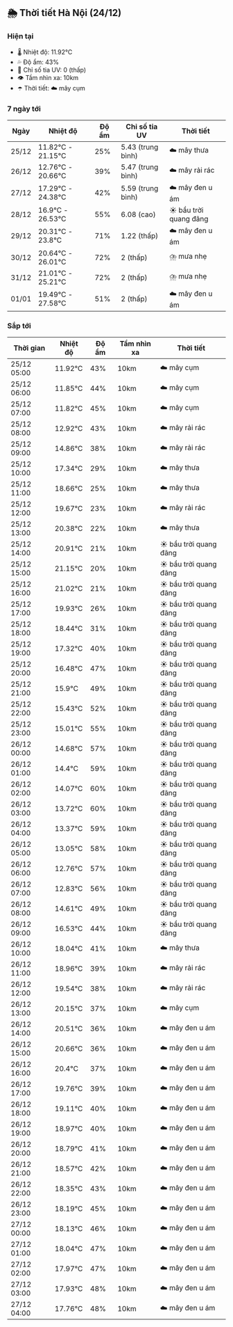 ## 🌦️ Thời tiết Hà Nội (24/12)

### Hiện tại

- 🌡️ Nhiệt độ: 11.92℃
- 💦 Độ ẩm: 43%
- 🌟 Chỉ số tia UV: 0 (thấp)
- 👁️ Tầm nhìn xa: 10km
- ☂️ Thời tiết: ☁️ mây cụm

### 7 ngày tới

| Ngày | Nhiệt độ | Độ ẩm | Chỉ số tia UV | Thời tiết |
| --- | --- | --- | --- | --- |
| 25/12 | 11.82℃ - 21.15℃ | 25% | 5.43 (trung bình) | ☁️ mây thưa |
| 26/12 | 12.76℃ - 20.66℃ | 39% | 5.47 (trung bình) | ☁️ mây rải rác |
| 27/12 | 17.29℃ - 24.38℃ | 42% | 5.59 (trung bình) | ☁️ mây đen u ám |
| 28/12 | 16.9℃ - 26.53℃ | 55% | 6.08 (cao) | ☀️ bầu trời quang đãng |
| 29/12 | 20.31℃ - 23.8℃ | 71% | 1.22 (thấp) | ☁️ mây đen u ám |
| 30/12 | 20.64℃ - 26.01℃ | 72% | 2 (thấp) | ⛈️ mưa nhẹ |
| 31/12 | 21.01℃ - 25.21℃ | 72% | 2 (thấp) | ⛈️ mưa nhẹ |
| 01/01 | 19.49℃ - 27.58℃ | 51% | 2 (thấp) | ☁️ mây đen u ám |

### Sắp tới

| Thời gian | Nhiệt độ | Độ ẩm | Tầm nhìn xa | Thời tiết |
| --- | --- | --- | --- | --- |
| 25/12 05:00 | 11.92℃ | 43% | 10km | ☁️ mây cụm |
| 25/12 06:00 | 11.85℃ | 44% | 10km | ☁️ mây cụm |
| 25/12 07:00 | 11.82℃ | 45% | 10km | ☁️ mây cụm |
| 25/12 08:00 | 12.92℃ | 43% | 10km | ☁️ mây rải rác |
| 25/12 09:00 | 14.86℃ | 38% | 10km | ☁️ mây rải rác |
| 25/12 10:00 | 17.34℃ | 29% | 10km | ☁️ mây thưa |
| 25/12 11:00 | 18.66℃ | 25% | 10km | ☁️ mây thưa |
| 25/12 12:00 | 19.67℃ | 23% | 10km | ☁️ mây rải rác |
| 25/12 13:00 | 20.38℃ | 22% | 10km | ☁️ mây thưa |
| 25/12 14:00 | 20.91℃ | 21% | 10km | ☀️ bầu trời quang đãng |
| 25/12 15:00 | 21.15℃ | 20% | 10km | ☀️ bầu trời quang đãng |
| 25/12 16:00 | 21.02℃ | 21% | 10km | ☀️ bầu trời quang đãng |
| 25/12 17:00 | 19.93℃ | 26% | 10km | ☀️ bầu trời quang đãng |
| 25/12 18:00 | 18.44℃ | 31% | 10km | ☀️ bầu trời quang đãng |
| 25/12 19:00 | 17.32℃ | 40% | 10km | ☀️ bầu trời quang đãng |
| 25/12 20:00 | 16.48℃ | 47% | 10km | ☀️ bầu trời quang đãng |
| 25/12 21:00 | 15.9℃ | 49% | 10km | ☀️ bầu trời quang đãng |
| 25/12 22:00 | 15.43℃ | 52% | 10km | ☀️ bầu trời quang đãng |
| 25/12 23:00 | 15.01℃ | 55% | 10km | ☀️ bầu trời quang đãng |
| 26/12 00:00 | 14.68℃ | 57% | 10km | ☀️ bầu trời quang đãng |
| 26/12 01:00 | 14.4℃ | 59% | 10km | ☀️ bầu trời quang đãng |
| 26/12 02:00 | 14.07℃ | 60% | 10km | ☀️ bầu trời quang đãng |
| 26/12 03:00 | 13.72℃ | 60% | 10km | ☀️ bầu trời quang đãng |
| 26/12 04:00 | 13.37℃ | 59% | 10km | ☀️ bầu trời quang đãng |
| 26/12 05:00 | 13.05℃ | 58% | 10km | ☀️ bầu trời quang đãng |
| 26/12 06:00 | 12.76℃ | 57% | 10km | ☀️ bầu trời quang đãng |
| 26/12 07:00 | 12.83℃ | 56% | 10km | ☀️ bầu trời quang đãng |
| 26/12 08:00 | 14.61℃ | 49% | 10km | ☀️ bầu trời quang đãng |
| 26/12 09:00 | 16.53℃ | 44% | 10km | ☀️ bầu trời quang đãng |
| 26/12 10:00 | 18.04℃ | 41% | 10km | ☁️ mây thưa |
| 26/12 11:00 | 18.96℃ | 39% | 10km | ☁️ mây rải rác |
| 26/12 12:00 | 19.54℃ | 38% | 10km | ☁️ mây rải rác |
| 26/12 13:00 | 20.15℃ | 37% | 10km | ☁️ mây cụm |
| 26/12 14:00 | 20.51℃ | 36% | 10km | ☁️ mây đen u ám |
| 26/12 15:00 | 20.66℃ | 36% | 10km | ☁️ mây đen u ám |
| 26/12 16:00 | 20.4℃ | 37% | 10km | ☁️ mây đen u ám |
| 26/12 17:00 | 19.76℃ | 39% | 10km | ☁️ mây đen u ám |
| 26/12 18:00 | 19.11℃ | 40% | 10km | ☁️ mây đen u ám |
| 26/12 19:00 | 18.97℃ | 40% | 10km | ☁️ mây đen u ám |
| 26/12 20:00 | 18.79℃ | 41% | 10km | ☁️ mây đen u ám |
| 26/12 21:00 | 18.57℃ | 42% | 10km | ☁️ mây đen u ám |
| 26/12 22:00 | 18.35℃ | 43% | 10km | ☁️ mây đen u ám |
| 26/12 23:00 | 18.19℃ | 45% | 10km | ☁️ mây đen u ám |
| 27/12 00:00 | 18.13℃ | 46% | 10km | ☁️ mây đen u ám |
| 27/12 01:00 | 18.04℃ | 47% | 10km | ☁️ mây đen u ám |
| 27/12 02:00 | 17.97℃ | 47% | 10km | ☁️ mây đen u ám |
| 27/12 03:00 | 17.93℃ | 48% | 10km | ☁️ mây đen u ám |
| 27/12 04:00 | 17.76℃ | 48% | 10km | ☁️ mây đen u ám |
